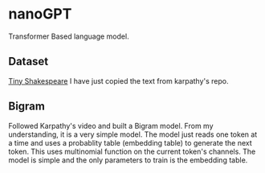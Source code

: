 # nanoGPT
Transformer Based language model.

## Dataset
[Tiny Shakespeare](https://github.com/karpathy/char-rnn/blob/master/data/tinyshakespeare/input.txt)
I have just copied the text from karpathy's repo.


## Bigram
Followed Karpathy's video and built a Bigram model.
From my understanding, it is a very simple model. 
The model just reads one token at a time and uses a probablity table (embedding table) to generate the next token.
This uses multinomial function on the current token's channels.
The model is simple and the only parameters to train is the embedding table.
